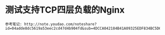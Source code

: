 # 测试支持TCP四层负载的Nginx

    参考笔记: http://note.youdao.com/noteshare?id=04adde8dc5619a53eec2cd47d4b904fd&sub=4DCCA042184B41A09325EDF834BC5D6B